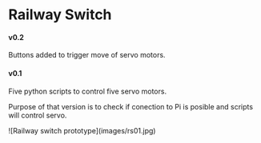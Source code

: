 # Railway Switch

#### v0.2
<p>Buttons added to trigger move of servo motors.</p>

#### v0.1
<p>Five python scripts to control five servo motors.</p>
<p>Purpose of that version is to check if conection to Pi is posible and scripts will control servo.</p> 
![Railway switch prototype](images/rs01.jpg)

